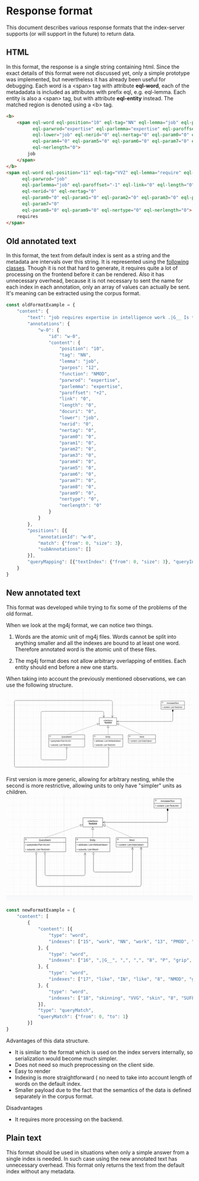 # Response format

This document describes various response formats that the index-server supports (or will support in the future) to return data.

## HTML
In this format, the response is a single string containing html. Since the exact details of this format were not discussed yet, only a simple prototype was implemented, but nevertheless it has already been useful for debugging.
Each word is a \<span> tag with attribute **eql-word**, each of the metadadata is included as attributes with prefix eql, e.g. eql-lemma. Each entity is also a \<span> tag, but with attribute **eql-entity** instead. 
The matched region is denoted using a \<b> tag.

```html
<b>
    <span eql-word eql-position="10" eql-tag="NN" eql-lemma="job" eql-parpos="12" eql-function="NMOD"
          eql-parwrod="expertise" eql-parlemma="expertise" eql-paroffset="+2" eql-link="0" eql-length="0" eql-docuri="0"
          eql-lower="job" eql-nerid="0" eql-nertag="0" eql-param0="0" eql-param1="0" eql-param2="0" eql-param3="0"
          eql-param4="0" eql-param5="0" eql-param6="0" eql-param7="0" eql-param8="0" eql-param9="0" eql-nertype="0"
          eql-nerlength="0">
        job
    </span>
</b>
<span eql-word eql-position="11" eql-tag="VVZ" eql-lemma="require" eql-parpos="10" eql-function="SUFFIX"
      eql-parwrod="job"
      eql-parlemma="job" eql-paroffset="-1" eql-link="0" eql-length="0" eql-docuri="0" eql-lower="requires"
      eql-nerid="0" eql-nertag="0"
      eql-param0="0" eql-param1="0" eql-param2="0" eql-param3="0" eql-param4="0" eql-param5="0" eql-param6="0"
      eql-param7="0"
      eql-param8="0" eql-param9="0" eql-nertype="0" eql-nerlength="0">
    requires
</span> 
```

## Old annotated text
In this format, the text from default index is sent as a string and the metadata are intervals over this string.
It is represented using the [following classes](../dto/src/main/kotlin/cz/vutbr/fit/knot/enticing/dto/AnnotatedText.kt).
Though it is not that hard to generate, it requires quite a lot of processing on the frontend before it can be rendered. 
Also it has unnecessary overhead, because it is not necessary to sent the name for each index in each annotation, only an array of values can actually be sent. 
It's meaning can be extracted using the corpus format.
```javascript
const oldFormatExample = {
    "content": {
        "text": "job requires expertise in intelligence work .|G__ Is the national security adviser a policy wonk or an operative who gets into the thick of things while giving his president objective policy advice on issues affecting the security of the State ?|G__ Is a president well-served by having a national security adviser",
        "annotations": {
            "w-0": {
                "id": "w-0",
                "content": {
                    "position": "10",
                    "tag": "NN",
                    "lemma": "job",
                    "parpos": "12",
                    "function": "NMOD",
                    "parwrod": "expertise",
                    "parlemma": "expertise",
                    "paroffset": "+2",
                    "link": "0",
                    "length": "0",
                    "docuri": "0",
                    "lower": "job",
                    "nerid": "0",
                    "nertag": "0",
                    "param0": "0",
                    "param1": "0",
                    "param2": "0",
                    "param3": "0",
                    "param4": "0",
                    "param5": "0",
                    "param6": "0",
                    "param7": "0",
                    "param8": "0",
                    "param9": "0",
                    "nertype": "0",
                    "nerlength": "0"
                }
            }
        },
        "positions": [{
            "annotationId": "w-0",
            "match": {"from": 0, "size": 3},
            "subAnnotations": []
        }],
        "queryMapping": [{"textIndex": {"from": 0, "size": 3}, "queryIndex": {"from": 0, "size": 1}}]
    }
}
```

## New annotated text
This format was developed while trying to fix some of the problems of the old format.
 
When we look at the mg4j format, we can notice two things.

1) Words are the atomic unit of mg4j files. Words cannot be split into anything smaller and all the indexes are bound to at least one word. Therefore annotated word is the atomic unit of these files. 

2) The mg4j format does not allow arbitrary overlapping of entities. Each entity should end before a new one starts.     

When taking into account the previously mentioned observations, we can use the following structure. 
![alt text](../img/annotated_text_1.png)
First version is more generic, allowing for arbitrary nesting, while the second is more restrictive, allowing units to only have "simpler" units as children.
![alt text](../img/annotated_text_2.png)


```javascript
const newFormatExample = {
    "content": [
        {
            "content": [{
                "type": "word",
                "indexes": ["15", "work", "NN", "work", "13", "PMOD", "outside", "outside", "-2", "0", "0", "0", "work", "0", "0", "0", "0", "0", "0", "0", "0", "0", "0", "0", "0", "0", "0"]
            }, {
                "type": "word",
                "indexes": ["16", ",|G__", ",", ",", "8", "P", "grip", "grip", "-8", "0", "0", "0", ",", "0", "0", "0", "0", "0", "0", "0", "0", "0", "0", "0", "0", "0", "0"]
            }, {
                "type": "word",
                "indexes": ["17", "like", "IN", "like", "8", "NMOD", "grip", "grip", "-9", "0", "0", "0", "like", "0", "0", "0", "0", "0", "0", "0", "0", "0", "0", "0", "0", "0", "0"]
            }, {
                "type": "word",
                "indexes": ["18", "skinning", "VVG", "skin", "8", "SUFFIX", "grip", "grip", "-10", "0", "0", "0", "skinning", "0", "0", "0", "0", "0", "0", "0", "0", "0", "0", "0", "0", "0", "0"]
            }],
            "type": "queryMatch",
            "queryMatch": {"from": 0, "to": 1}
        }]
}
```

Advantages of this data structure.
* It is similar to the format which is used on the index servers internally, so serialization would become much simpler.
* Does not need so much preprocessing on the client side.
* Easy to render
* Indexing is more straightforward ( no need to take into account length of words on the default index.
* Smaller payload due to the fact that the semantics of the data is defined separately in the corpus format.


Disadvantages
* It requires more processing on the backend.

## Plain text
This format should be used in situations when only a simple answer from a single index is needed.
In such case using the new annotated text has unnecessary overhead. This format only returns the text from the default index without any metadata.